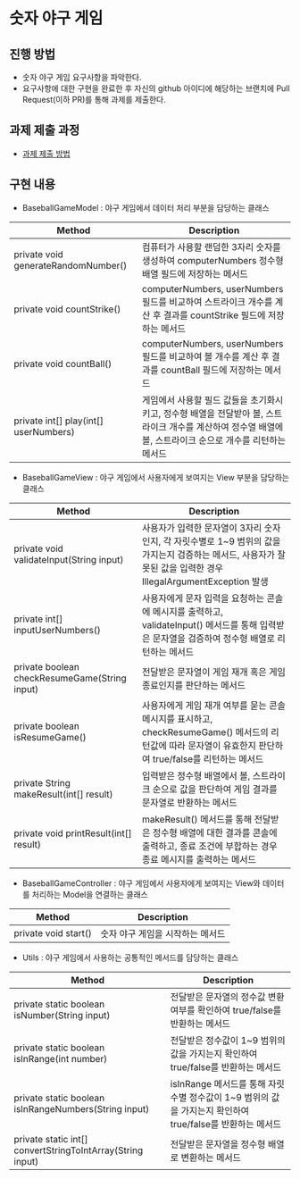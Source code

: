 # 숫자 야구 게임
## 진행 방법
* 숫자 야구 게임 요구사항을 파악한다.
* 요구사항에 대한 구현을 완료한 후 자신의 github 아이디에 해당하는 브랜치에 Pull Request(이하 PR)를 통해 과제를 제출한다.

## 과제 제출 과정
* [과제 제출 방법](https://github.com/next-step/nextstep-docs/tree/master/precourse)

## 구현 내용

* BaseballGameModel : 야구 게임에서 데이터 처리 부분을 담당하는 클래스

| Method                                | Description                                                                              |
|---------------------------------------|------------------------------------------------------------------------------------------|
| private void generateRandomNumber()   | 컴퓨터가 사용할 랜덤한 3자리 숫자를 생성하여 computerNumbers 정수형 배열 필드에 저장하는 메서드                            |
| private void countStrike()            | computerNumbers, userNumbers 필드를 비교하여 스트라이크 개수를 계산 후 결과를 countStrike 필드에 저장하는 메서드        |
| private void countBall()              | computerNumbers, userNumbers 필드를 비교하여 볼 개수를 계산 후 결과를 countBall 필드에 저장하는 메서드              |
| private int[] play(int[] userNumbers) | 게임에서 사용할 필드 값들을 초기화시키고, 정수형 배열을 전달받아 볼, 스트라이크 개수를 계산하여 정수열 배열에 볼, 스트라이크 순으로 개수를 리턴하는 메서드 |

* BaseballGameView : 야구 게임에서 사용자에게 보여지는 View 부분을 담당하는 클래스

| Method                                        | Description                                                                                              |
|-----------------------------------------------|----------------------------------------------------------------------------------------------------------|
| private void validateInput(String input)      | 사용자가 입력한 문자열이 3자리 숫자인지, 각 자릿수별로 1~9 범위의 값을 가지는지 검증하는 메서드, 사용자가 잘못된 값을 입력한 경우 IllegalArgumentException 발생 |
| private int[] inputUserNumbers()              | 사용자에게 문자 입력을 요청하는 콘솔에 메시지를 출력하고, validateInput() 메서드를 통해 입력받은 문자열을 검증하여 정수형 배열로 리턴하는 메서드                 |
| private boolean checkResumeGame(String input) | 전달받은 문자열이 게임 재개 혹은 게임 종료인지를 판단하는 메서드                                                                     |
| private boolean isResumeGame()                | 사용자에게 게임 재개 여부를 묻는 콘솔 메시지를 표시하고, checkResumeGame() 메서드의 리턴값에 따라 문자열이 유효한지 판단하여 true/false를 리턴하는 메서드      |
| private String makeResult(int[] result)       | 입력받은 정수형 배열에서 볼, 스트라이크 순으로 값을 판단하여 게임 결과를 문자열로 반환하는 메서드                                                  |
| private void printResult(int[] result)        | makeResult() 메서드를 통해 전달받은 정수형 배열에 대한 결과를 콘솔에 출력하고, 종료 조건에 부합하는 경우 종료 메시지를 출력하는 메서드                       |

* BaseballGameController : 야구 게임에서 사용자에게 보여지는 View와 데이터를 처리하는 Model을 연결하는 클래스

| Method               | Description        |
|----------------------|--------------------|
| private void start() | 숫자 야구 게임을 시작하는 메서드 |

* Utils : 야구 게임에서 사용하는 공통적인 메서드를 담당하는 클래스

| Method                                                     | Description                                                           |
|------------------------------------------------------------|-----------------------------------------------------------------------|
| private static boolean isNumber(String input)              | 전달받은 문자열의 정수값 변환 여부를 확인하여 true/false를 반환하는 메서드                        |
| private static boolean isInRange(int number)               | 전달받은 정수값이 1~9 범위의 값을 가지는지 확인하여 true/false를 반환하는 메서드                   |
| private static boolean isInRangeNumbers(String input)      | isInRange 메서드를 통해 자릿수별 정수값이 1~9 범위의 값을 가지는지 확인하여 true/false를 반환하는 메서드 |
| private static int[] convertStringToIntArray(String input) | 전달받은 문자열을 정수형 배열로 변환하는 메서드                                            |
